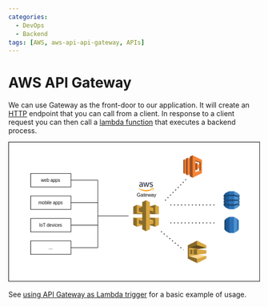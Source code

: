 ```yaml
---
categories:
  - DevOps
  - Backend
tags: [AWS, aws-api-api-gateway, APIs]
---
```


# AWS API Gateway

We can use Gateway as the front-door to our application. It will create an [HTTP](/Databases/REST/HTTP_request_types.md) endpoint that you can call from a client. In response to a client request you can then call a [lambda function](/DevOps/AWS/AWS_Lambda/Lambda_handler_function.md) that executes a backend process.

![](/_img/gateway-services.png)

See [using API Gateway as Lambda trigger](/DevOps/AWS/AWS_Lambda/Practical_walkthrough_Lambda_creation.md) for a basic example of usage.
